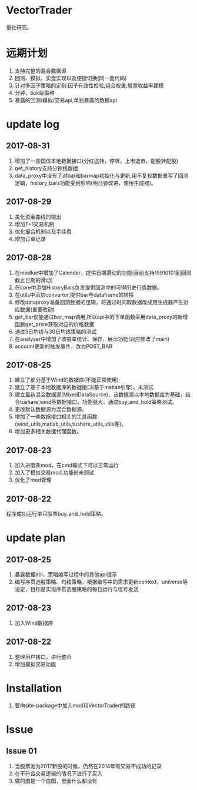 # VectorTrader
量化研究。

# 远期计划
1. 支持完整的混合数据源
2. 回测、模拟、实盘实现以及便捷切换(同一套代码)
3. 针对多因子策略的定制:因子有效性检验;组合权重;股票收益率建模
4. 分钟、tick级策略
5. 暴露的回测/模拟/交易api,单独暴露的数据api

# update log
## 2017-08-31
1. 增加了一些国信本地数据接口(分红送转，停牌，上市退市，配股转配股)
2. get_history支持分钟线数据
3. data_proxy中没有了对bar和barmap初始化与更新,用不复权数据重写了回测逻辑，history_bars功能受到影响(明日要改进，使用生成器)。

## 2017-08-29
1. 美化资金曲线的输出
2. 增加T+1交易机制
3. 优化撮合机制以及手续费
4. 增加订单记录

## 2017-08-28
1. 在modlue中增加了Calendar，提供日期滑动的功能(目前支持19910101到回测截止日期的滑动)
2. 在core中添加HistoryBars负责提供回测中的可得历史行情数据。
3. 在utils中添加convertor,提供bar与dataframe的转换
4. 修改dataproxy准备回测数据的逻辑，将通过时间取数据改成用生成器产生对应数据(重要改动)
5. get_bar仅能通过bar_map调用,所以api中的下单函数采用data_proxy的新增函数get_price获取对应的价格数据
6. 通过5日均线与30日均线策略的测试
7. 在analyser中增加了收益率统计、保存、展示功能(对应修改了main)
8. account更新的触发事件，改为POST_BAR

## 2017-08-25
1. 建立了部分基于Wind的数据库(不能正常使用)
2. 建立了基于本地数据库的数据接口(基于matlab引擎)，未测试
3. 建立最新混合数据源(MixedDataSource)，该数据源以本地数据库为基础，结合tushare,wind等数据接口，功能强大，通过buy_and_hold策略测试。
4. 更改默认数据源为混合数据源。
5. 增加了一些数据接口相关的工具函数(wind_utils,matlab_utils,tushare_utils,utils等)。
6. 增加更多相关数据代理函数。

## 2017-08-23
1. 加入进度条mod，在cmd模式下可以正常运行
2. 加入了模拟交易mod,功能尚未测试
3. 优化了mod管理

## 2017-08-22
程序成功运行单只股票buy_and_hold策略。

# update plan
## 2017-08-25
1. 暴露数据api、策略编写过程中的其他api提示
2. 编写序贯选股策略、均线策略，根据编写中的需求更新context，universe等设定，目标是实现序贯选股策略的每日运行与信号发送

## 2017-08-23
1. 加入Wind数据库

## 2017-08-22
1. 整理用户接口，进行整合
2. 增加模拟交易功能

# Installation
1. 要向site-package中加入mod和VectorTrader的路径

# Issue
## Issue 01
1. 当股票池为2017新股的时候，仍然在2014年有交易不成功的记录
2. 在不符合交易逻辑的情况下进行了买入
3. 做的图是一个白图，里面什么都没有

